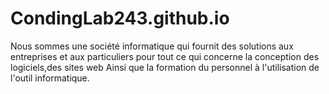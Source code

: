# CondingLab243.github.io
Nous sommes une société informatique qui fournit des solutions aux entreprises et aux particuliers pour tout ce qui concerne la conception des logiciels,des sites web Ainsi que la formation du personnel à l'utilisation de l'outil informatique.
